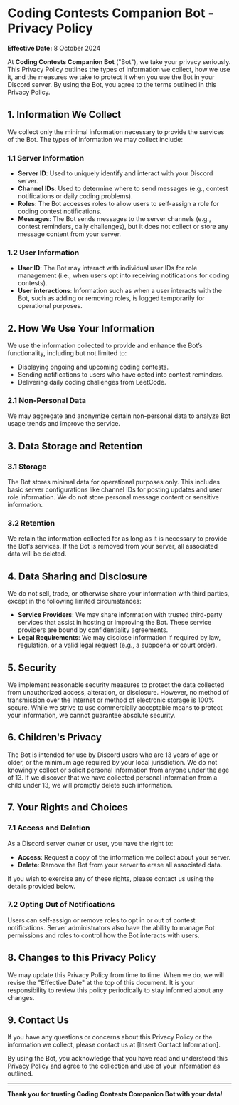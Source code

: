 # Coding Contests Companion Bot - Privacy Policy

**Effective Date:** 8 October 2024

At **Coding Contests Companion Bot** ("Bot"), we take your privacy seriously. This Privacy Policy outlines the types of information we collect, how we use it, and the measures we take to protect it when you use the Bot in your Discord server. By using the Bot, you agree to the terms outlined in this Privacy Policy.

## 1. **Information We Collect**

We collect only the minimal information necessary to provide the services of the Bot. The types of information we may collect include:

### 1.1 **Server Information**
- **Server ID**: Used to uniquely identify and interact with your Discord server.
- **Channel IDs**: Used to determine where to send messages (e.g., contest notifications or daily coding problems).
- **Roles**: The Bot accesses roles to allow users to self-assign a role for coding contest notifications.
- **Messages**: The Bot sends messages to the server channels (e.g., contest reminders, daily challenges), but it does not collect or store any message content from your server.

### 1.2 **User Information**
- **User ID**: The Bot may interact with individual user IDs for role management (i.e., when users opt into receiving notifications for coding contests).
- **User interactions**: Information such as when a user interacts with the Bot, such as adding or removing roles, is logged temporarily for operational purposes.

## 2. **How We Use Your Information**

We use the information collected to provide and enhance the Bot’s functionality, including but not limited to:
- Displaying ongoing and upcoming coding contests.
- Sending notifications to users who have opted into contest reminders.
- Delivering daily coding challenges from LeetCode.

### 2.1 **Non-Personal Data**
We may aggregate and anonymize certain non-personal data to analyze Bot usage trends and improve the service.

## 3. **Data Storage and Retention**

### 3.1 **Storage**
The Bot stores minimal data for operational purposes only. This includes basic server configurations like channel IDs for posting updates and user role information. We do not store personal message content or sensitive information.

### 3.2 **Retention**
We retain the information collected for as long as it is necessary to provide the Bot’s services. If the Bot is removed from your server, all associated data will be deleted. 

## 4. **Data Sharing and Disclosure**

We do not sell, trade, or otherwise share your information with third parties, except in the following limited circumstances:
- **Service Providers**: We may share information with trusted third-party services that assist in hosting or improving the Bot. These service providers are bound by confidentiality agreements.
- **Legal Requirements**: We may disclose information if required by law, regulation, or a valid legal request (e.g., a subpoena or court order).

## 5. **Security**

We implement reasonable security measures to protect the data collected from unauthorized access, alteration, or disclosure. However, no method of transmission over the Internet or method of electronic storage is 100% secure. While we strive to use commercially acceptable means to protect your information, we cannot guarantee absolute security.

## 6. **Children's Privacy**

The Bot is intended for use by Discord users who are 13 years of age or older, or the minimum age required by your local jurisdiction. We do not knowingly collect or solicit personal information from anyone under the age of 13. If we discover that we have collected personal information from a child under 13, we will promptly delete such information.

## 7. **Your Rights and Choices**

### 7.1 **Access and Deletion**
As a Discord server owner or user, you have the right to:
- **Access**: Request a copy of the information we collect about your server.
- **Delete**: Remove the Bot from your server to erase all associated data.

If you wish to exercise any of these rights, please contact us using the details provided below.

### 7.2 **Opting Out of Notifications**
Users can self-assign or remove roles to opt in or out of contest notifications. Server administrators also have the ability to manage Bot permissions and roles to control how the Bot interacts with users.

## 8. **Changes to this Privacy Policy**

We may update this Privacy Policy from time to time. When we do, we will revise the "Effective Date" at the top of this document. It is your responsibility to review this policy periodically to stay informed about any changes.

## 9. **Contact Us**

If you have any questions or concerns about this Privacy Policy or the information we collect, please contact us at [Insert Contact Information].

By using the Bot, you acknowledge that you have read and understood this Privacy Policy and agree to the collection and use of your information as outlined.

---

**Thank you for trusting Coding Contests Companion Bot with your data!**
